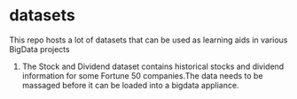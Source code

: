 # datasets
This repo hosts a lot of datasets that can be used as learning aids in various BigData projects
1. The Stock and Dividend dataset contains historical stocks and dividend information for some Fortune 50 companies.The data needs to be 
massaged before it can be loaded into a bigdata appliance.
